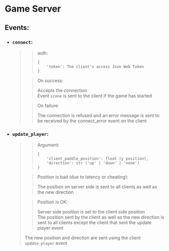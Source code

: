 # Game Server

## Events:
- ### `connect`:
  >> auth:
  >> ```
  >> {  
  >>     'token': The client's access Json Web Token
  >> }
  >> ```
  >
  >> On success:  
  >>
  >> Accepts the connection  
  >> Event `scene` is sent to the client if the game has started
  >
  >> On failure:
  >>
  >> The connection is refused and an error message is sent to be received by
  >> the connect_error event on the client

- ### `update_player`:
  >> Argument:
  >> ```
  >> {
  >>     'client_paddle_position': float (y position),
  >>     'direction': str ('up' | 'down' | 'none')
  >> }
  >> ``` 
  >
  >> Position is bad (due to latency or cheating):
  >>
  >> The position on server side is sent to all clients as well as the new direction
  >
  >> Position is OK:
  >>
  >> Server side position is set to the client side position  
  >> The position sent by the client as well as the new direction is sent to all clients
  >> except the client that sent the update player event
  >
  > The new position and direction are sent using the client `update_player` event
